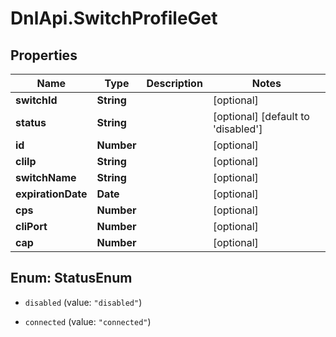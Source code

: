 # DnlApi.SwitchProfileGet

## Properties
Name | Type | Description | Notes
------------ | ------------- | ------------- | -------------
**switchId** | **String** |  | [optional] 
**status** | **String** |  | [optional] [default to &#39;disabled&#39;]
**id** | **Number** |  | [optional] 
**cliIp** | **String** |  | [optional] 
**switchName** | **String** |  | [optional] 
**expirationDate** | **Date** |  | [optional] 
**cps** | **Number** |  | [optional] 
**cliPort** | **Number** |  | [optional] 
**cap** | **Number** |  | [optional] 


<a name="StatusEnum"></a>
## Enum: StatusEnum


* `disabled` (value: `"disabled"`)

* `connected` (value: `"connected"`)




